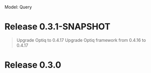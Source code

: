 Model: Query

Release 0.3.1-SNAPSHOT
======================
>Upgrade Optiq to 0.4.17
	Upgrade Optiq framework from 0.4.16 to 0.4.17


Release 0.3.0
=============